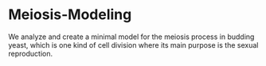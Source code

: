 # Meiosis-Modeling

We analyze and create a minimal model for the meiosis process in budding yeast, which is one kind of cell division where its main purpose is the sexual reproduction. 
